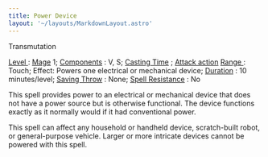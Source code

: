 ```yaml
---
title: Power Device
layout: '~/layouts/MarkdownLayout.astro'
---
```

Transmutation

[ Level ](/modern.d20.srd/fx/level) : [ Mage](/modern.d20.srd/classes/advanced/mage) 1; [ Components](/modern.d20.srd/fx/components) : V, S; [ Casting Time](/modern.d20.srd/fx/casting.time) ; [ Attack action](/modern.d20.srd/combat/attack.actions) [ Range ](/modern.d20.srd/fx/range) :
Touch; Effect: Powers one electrical or mechanical device; [ Duration](/modern.d20.srd/fx/duration) : 10 minutes/level; [ Saving Throw](/modern.d20.srd/basics/saving.throws) : None; [ Spell Resistance](/modern.d20.srd/special.abilities/spell.resistance) : No

This spell provides power to an electrical or mechanical device that does not
have a power source but is otherwise functional. The device functions exactly
as it normally would if it had conventional power.

This spell can affect any household or handheld device, scratch-built robot,
or general-purpose vehicle. Larger or more intricate devices cannot be powered
with this spell.

